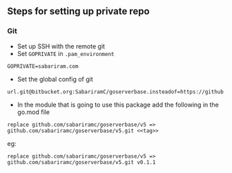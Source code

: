 
## Steps for setting up private repo

### Git
 - Set up SSH with the remote git
 - Set `GOPRIVATE` in `.pam_environment`
 ```
 GOPRIVATE=sabariram.com
 ```
 - Set the global config of git
 ```
 url.git@bitbucket.org:SabariramC/goserverbase.insteadof=https://github.com/sabariramc/goserverbase/v5
 ```
 - In the module that is going to use this package add the following in the go.mod file
 ```
 replace github.com/sabariramc/goserverbase/v5 => github.com/sabariramc/goserverbase/v5.git <<tag>>
 ```
 eg:
 ```
 replace github.com/sabariramc/goserverbase/v5 => github.com/sabariramc/goserverbase/v5.git v0.1.1
 ```